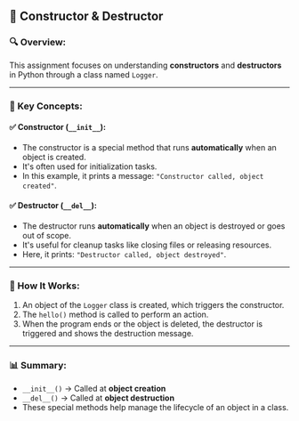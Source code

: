
## 📘 Constructor & Destructor

### 🔍 Overview:

This assignment focuses on understanding **constructors** and **destructors** in Python through a class named `Logger`.

---

### 🧠 Key Concepts:

#### ✅ Constructor (`__init__`):

* The constructor is a special method that runs **automatically** when an object is created.
* It's often used for initialization tasks.
* In this example, it prints a message: `"Constructor called, object created"`.

#### ✅ Destructor (`__del__`):

* The destructor runs **automatically** when an object is destroyed or goes out of scope.
* It's useful for cleanup tasks like closing files or releasing resources.
* Here, it prints: `"Destructor called, object destroyed"`.

---

### 🧪 How It Works:

1. An object of the `Logger` class is created, which triggers the constructor.
2. The `hello()` method is called to perform an action.
3. When the program ends or the object is deleted, the destructor is triggered and shows the destruction message.

---

### 📊 Summary:

* `__init__()` → Called at **object creation**
* `__del__()` → Called at **object destruction**
* These special methods help manage the lifecycle of an object in a class.

